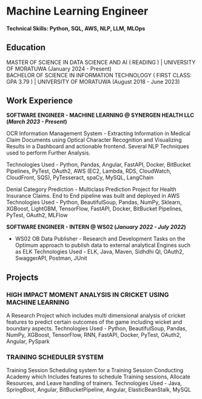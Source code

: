 # Machine Learning Engineer 


#### Technical Skills: Python, SQL, AWS, NLP, LLM, MLOps

## Education			       		
MASTER OF SCIENCE IN DATA SCIENCE AND AI ( READING )	| UNIVERSITY OF MORATUWA (January 2024 - Present)	 			        		
BACHELOR OF SCIENCE IN INFORMATION TECHNOLOGY ( FIRST CLASS: GPA 3.79 ) | UNIVERSITY OF MORATUWA
(August 2018 - June 2023)

## Work Experience
**SOFTWARE ENGINEER - MACHINE LEARNING @ SYNERGEN HEALTH LLC (_March 2023 - Present_)**

OCR Information Management System - Extracting Information in Medical Claim Documents using Optical
Character Recognition and Visualizing Results in a Dashboard and actionable frontend. Several NLP
Techniques used to perform Further Analysis.

Technologies Used - Python, Pandas, Angular, FastAPI, Docker, BitBucket Pipelines, PyTest, OAuth2,
AWS (EC2, Lambda, RDS, CloudWatch, CloudFront, SQS), PyTesseract, spaCy, MySQL, LangChain

Denial Category Prediction - Multiclass Prediction Project for Health Insurance Claims. End to End pipeline
was built and deployed in AWS
Technologies Used - Python, BeautifulSoup, Pandas, NumPy, Sklearn, XGBoost, LightGBM,
TensorFlow, FastAPI, Docker, BitBucket Pipelines, PyTest, OAuth2, MLFlow



**SOFTWARE ENGINEER - INTERN @ WS02 (_January 2022 - July 2022_)**
- WS02 OB Data Publisher - Research and Development Tasks on the Optimum approach to publish data to
external analytical Engines such as ELK
Technologies Used - ELK, Java, Maven, Sidhdhi Ql, OAuth2, SwaggerAPI, Postman, JUnit


## Projects
### HIGH IMPACT MOMENT ANALYSIS IN CRICKET USING MACHINE LEARNING

A Research Project which includes multi dimensional analysis of cricket features to predict certain outcomes
of the game including wicket and boundary aspects.
Technologies Used - Python, BeautifulSoup, Pandas, NumPy, XGBoost, TensorFlow, RNN, FastAPI,
Docker, PyTest, OAuth2, Angular, PySpark

### TRAINING SCHEDULER SYSTEM


Training Session Scheduling system for a Training Session Conducting Academy which Includes features to schedule Training sessions, Allocate Resources, and Leave handling of trainers.
Technologies Used - Java, SpringBoot, Angular, BitBucketPipeline, Angular, ElasticBeanStalk, MySQL

